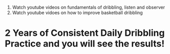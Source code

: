 1. Watch youtube videos on fundamentals of dribbling, listen and observer
2. Watch youtube vidoes on how to improve basketball dribbling

# 2 Years of Consistent Daily Dribbling Practice and you will see the results!